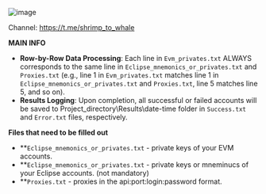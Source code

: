 ![image](https://github.com/user-attachments/assets/065df45e-c604-479c-b3c9-899559fae21b)

Channel: https://t.me/shrimp_to_whale

**MAIN INFO**
- **Row-by-Row Data Processing**: Each line in `Evm_privates.txt` ALWAYS corresponds to the same line in `Eclipse_mnemonics_or_privates.txt` and `Proxies.txt` (e.g., line 1 in `Evm_privates.txt` matches line 1 in `Eclipse_mnemonics_or_privates.txt` and `Proxies.txt`, line 5 matches line 5, and so on).
- **Results Logging**: Upon completion, all successful or failed accounts will be saved to Project_directory\Results\date-time folder in `Success.txt` and `Error.txt` files, respectively.


**Files that need to be filled out**

- **`Eclipse_mnemonics_or_privates.txt` - private keys of your EVM accounts.
- **`Eclipse_mnemonics_or_privates.txt` - private keys or mneminucs of your Eclipse accounts. (not mandatory)
- **`Proxies.txt` - proxies in the api:port:login:password format.
